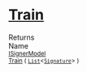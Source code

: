 # [Train](./OptimalDtwClassifier-100663867.md)


Returns<img width=500/>Name
<br>
<sub>[ISignerModel](./../../../Pipeline/ISignerModel.md)</sub><img width=500/><sub>[Train](./OptimalDtwClassifier-100663867.md) ( [`List`](https://docs.microsoft.com/en-us/dotnet/api/System.Collections.Generic.List-1)\<[`Signature`](./../../../Signature.md)> )</sub><br>


